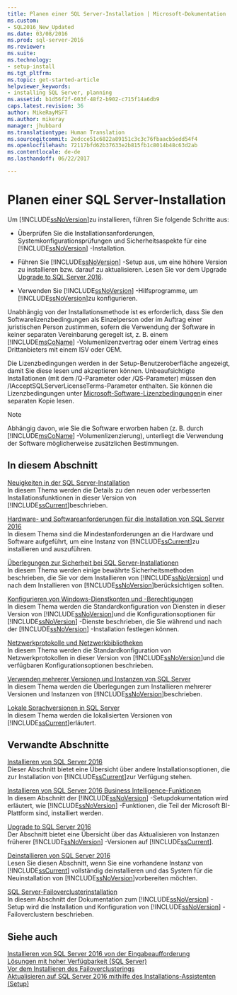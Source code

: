 ```yaml
---
title: Planen einer SQL Server-Installation | Microsoft-Dokumentation
ms.custom:
- SQL2016_New_Updated
ms.date: 03/08/2016
ms.prod: sql-server-2016
ms.reviewer: 
ms.suite: 
ms.technology:
- setup-install
ms.tgt_pltfrm: 
ms.topic: get-started-article
helpviewer_keywords:
- installing SQL Server, planning
ms.assetid: b1d56f2f-603f-48f2-b902-c715f14a6db9
caps.latest.revision: 36
author: MikeRayMSFT
ms.author: mikeray
manager: jhubbard
ms.translationtype: Human Translation
ms.sourcegitcommit: 2edcce51c6822a89151c3c3c76fbaacb5edd54f4
ms.openlocfilehash: 72117bfd62b37633e2b815fb1c8014b48c63d2ab
ms.contentlocale: de-de
ms.lasthandoff: 06/22/2017

---
```

# <a name="planning-a-sql-server-installation"></a>Planen einer SQL Server-Installation
  Um [!INCLUDE[ssNoVersion](../../includes/ssnoversion-md.md)]zu installieren, führen Sie folgende Schritte aus:  
  
-   Überprüfen Sie die Installationsanforderungen, Systemkonfigurationsprüfungen und Sicherheitsaspekte für eine [!INCLUDE[ssNoVersion](../../includes/ssnoversion-md.md)] -Installation.  
  
-   Führen Sie [!INCLUDE[ssNoVersion](../../includes/ssnoversion-md.md)] -Setup aus, um eine höhere Version zu installieren bzw. darauf zu aktualisieren. Lesen Sie vor dem Upgrade [Upgrade to SQL Server 2016](../../database-engine/install-windows/upgrade-sql-server.md).  
  
-   Verwenden Sie [!INCLUDE[ssNoVersion](../../includes/ssnoversion-md.md)] -Hilfsprogramme, um [!INCLUDE[ssNoVersion](../../includes/ssnoversion-md.md)]zu konfigurieren.  
  
 Unabhängig von der Installationsmethode ist es erforderlich, dass Sie den Softwarelizenzbedingungen als Einzelperson oder im Auftrag einer juristischen Person zustimmen, sofern die Verwendung der Software in keiner separaten Vereinbarung geregelt ist, z. B. einem [!INCLUDE[msCoName](../../includes/msconame-md.md)] -Volumenlizenzvertrag oder einem Vertrag eines Drittanbieters mit einem ISV oder OEM.  
  
 Die Lizenzbedingungen werden in der Setup-Benutzeroberfläche angezeigt, damit Sie diese lesen und akzeptieren können. Unbeaufsichtigte Installationen (mit dem /Q-Parameter oder /QS-Parameter) müssen den /IAcceptSQLServerLicenseTerms-Parameter enthalten. Sie können die Lizenzbedingungen unter [Microsoft-Software-Lizenzbedingungen](http://go.microsoft.com/fwlink/?LinkID=148209)in einer separaten Kopie lesen.  
  
> [!NOTE]  
>  Abhängig davon, wie Sie die Software erworben haben (z. B. durch [!INCLUDE[msCoName](../../includes/msconame-md.md)] -Volumenlizenzierung), unterliegt die Verwendung der Software möglicherweise zusätzlichen Bestimmungen.  
  
## <a name="in-this-section"></a>In diesem Abschnitt  
 [Neuigkeiten in der SQL Server-Installation](../../sql-server/install/what-s-new-in-sql-server-installation.md)  
 In diesem Thema werden die Details zu den neuen oder verbesserten Installationsfunktionen in dieser Version von [!INCLUDE[ssCurrent](../../includes/sscurrent-md.md)]beschrieben.  
  
 [Hardware- und Softwareanforderungen für die Installation von SQL Server 2016](../../sql-server/install/hardware-and-software-requirements-for-installing-sql-server.md)  
 In diesem Thema sind die Mindestanforderungen an die Hardware und Software aufgeführt, um eine Instanz von [!INCLUDE[ssCurrent](../../includes/sscurrent-md.md)]zu installieren und auszuführen.  
  
 [Überlegungen zur Sicherheit bei SQL Server-Installationen](../../sql-server/install/security-considerations-for-a-sql-server-installation.md)  
 In diesem Thema werden einige bewährte Sicherheitsmethoden beschrieben, die Sie vor dem Installieren von [!INCLUDE[ssNoVersion](../../includes/ssnoversion-md.md)] und nach dem Installieren von [!INCLUDE[ssNoVersion](../../includes/ssnoversion-md.md)]berücksichtigen sollten.  
  
 [Konfigurieren von Windows-Dienstkonten und -Berechtigungen](../../database-engine/configure-windows/configure-windows-service-accounts-and-permissions.md)  
 In diesem Thema werden die Standardkonfiguration von Diensten in dieser Version von [!INCLUDE[ssNoVersion](../../includes/ssnoversion-md.md)]und die Konfigurationsoptionen für [!INCLUDE[ssNoVersion](../../includes/ssnoversion-md.md)] -Dienste beschrieben, die Sie während und nach der [!INCLUDE[ssNoVersion](../../includes/ssnoversion-md.md)] -Installation festlegen können.  
  
 [Netzwerkprotokolle und Netzwerkbibliotheken](../../sql-server/install/network-protocols-and-network-libraries.md)  
 In diesem Thema werden die Standardkonfiguration von Netzwerkprotokollen in dieser Version von [!INCLUDE[ssNoVersion](../../includes/ssnoversion-md.md)]und die verfügbaren Konfigurationsoptionen beschrieben.  
  
 [Verwenden mehrerer Versionen und Instanzen von SQL Server](../../sql-server/install/work-with-multiple-versions-and-instances-of-sql-server.md)  
 In diesem Thema werden die Überlegungen zum Installieren mehrerer Versionen und Instanzen von [!INCLUDE[ssNoVersion](../../includes/ssnoversion-md.md)]beschrieben.  
  
 [Lokale Sprachversionen in SQL Server](../../sql-server/install/local-language-versions-in-sql-server.md)  
 In diesem Thema werden die lokalisierten Versionen von [!INCLUDE[ssCurrent](../../includes/sscurrent-md.md)]erläutert.  
  
## <a name="related-sections"></a>Verwandte Abschnitte  
 [Installieren von SQL Server 2016](../../database-engine/install-windows/install-sql-server.md)  
 Dieser Abschnitt bietet eine Übersicht über andere Installationsoptionen, die zur Installation von [!INCLUDE[ssCurrent](../../includes/sscurrent-md.md)]zur Verfügung stehen.  
  
 [Installieren von SQL Server 2016 Business Intelligence-Funktionen](../../sql-server/install/install-sql-server-business-intelligence-features.md)  
 In diesem Abschnitt der [!INCLUDE[ssNoVersion](../../includes/ssnoversion-md.md)] -Setupdokumentation wird erläutert, wie [!INCLUDE[ssNoVersion](../../includes/ssnoversion-md.md)] -Funktionen, die Teil der Microsoft BI-Plattform sind, installiert werden.  
  
 [Upgrade to SQL Server 2016](../../database-engine/install-windows/upgrade-sql-server.md)  
 Der Abschnitt bietet eine Übersicht über das Aktualisieren von Instanzen früherer [!INCLUDE[ssNoVersion](../../includes/ssnoversion-md.md)] -Versionen auf [!INCLUDE[ssCurrent](../../includes/sscurrent-md.md)].  
  
 [Deinstallieren von SQL Server 2016](../../sql-server/install/uninstall-sql-server.md)  
 Lesen Sie diesen Abschnitt, wenn Sie eine vorhandene Instanz von [!INCLUDE[ssCurrent](../../includes/sscurrent-md.md)] vollständig deinstallieren und das System für die Neuinstallation von [!INCLUDE[ssNoVersion](../../includes/ssnoversion-md.md)]vorbereiten möchten.  
  
 [SQL Server-Failoverclusterinstallation](../../sql-server/failover-clusters/install/sql-server-failover-cluster-installation.md)  
 In diesem Abschnitt der Dokumentation zum [!INCLUDE[ssNoVersion](../../includes/ssnoversion-md.md)] -Setup wird die Installation und Konfiguration von [!INCLUDE[ssNoVersion](../../includes/ssnoversion-md.md)] -Failoverclustern beschrieben.  
  
## <a name="see-also"></a>Siehe auch  
 [Installieren von SQL Server 2016 von der Eingabeaufforderung](../../database-engine/install-windows/install-sql-server-2016-from-the-command-prompt.md)   
 [Lösungen mit hoher Verfügbarkeit &#40;SQL Server&#41;](../../sql-server/failover-clusters/high-availability-solutions-sql-server.md)   
 [Vor dem Installieren des Failoverclusterings](../../sql-server/failover-clusters/install/before-installing-failover-clustering.md)   
 [Aktualisieren auf SQL Server 2016 mithilfe des Installations-Assistenten &#40;Setup&#41;](../../database-engine/install-windows/upgrade-sql-server-using-the-installation-wizard-setup.md)  
  
  

